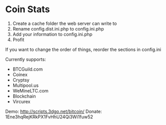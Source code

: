 Coin Stats
=========

1. Create a cache folder the web server can write to
2. Rename config.dist.ini.php to config.ini.php
3. Add your information to config.ini.php
4. Profit

If you want to change the order of things, reorder the sections in config.ini

Currently supports:
- BTCGuild.com
- Coinex
- Cryptsy
- Multipool.us
- WeMineLTC.com
- Blockchain
- Vircurex

Demo: http://scripts.3dgo.net/bitcoin/
Donate: 1Ene3hqRejKRkPX1FvHhU24Qi3Wi1fuw52
